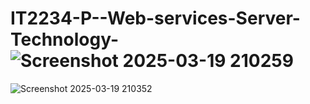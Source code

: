 # IT2234-P--Web-services-Server-Technology-![Screenshot 2025-03-19 210259](https://github.com/user-attachments/assets/b447f26e-6691-4766-9e51-16f8c5a7d51c)
![Screenshot 2025-03-19 210352](https://github.com/user-attachments/assets/f5b823d3-4c5e-4a31-9a2f-84be89d39e69)
